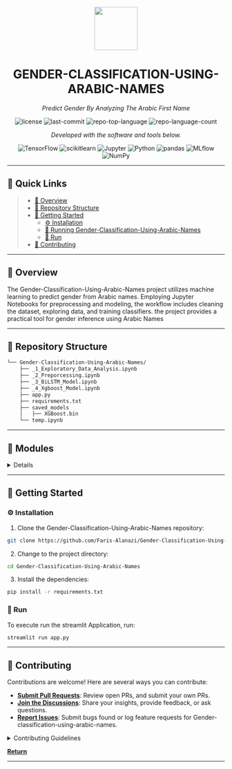 <p align="center">
  <img src="https://cdn-icons-png.flaticon.com/512/6295/6295417.png" width="100" />
</p>
<p align="center">
    <h1 align="center">GENDER-CLASSIFICATION-USING-ARABIC-NAMES</h1>
</p>
<p align="center">
    <em>Predict Gender By Analyzing The Arabic First Name</em>
</p>
<p align="center">
	<img src="https://img.shields.io/github/license/Faris-Alanazi/Gender-Classification-Using-Arabic-Names?style=flat&color=0080ff" alt="license">
	<img src="https://img.shields.io/github/last-commit/Faris-Alanazi/Gender-Classification-Using-Arabic-Names?style=flat&color=0080ff" alt="last-commit">
	<img src="https://img.shields.io/github/languages/top/Faris-Alanazi/Gender-Classification-Using-Arabic-Names?style=flat&color=0080ff" alt="repo-top-language">
	<img src="https://img.shields.io/github/languages/count/Faris-Alanazi/Gender-Classification-Using-Arabic-Names?style=flat&color=0080ff" alt="repo-language-count">
<p>
<p align="center">
		<em>Developed with the software and tools below.</em>
</p>
<p align="center">
	<img src="https://img.shields.io/badge/TensorFlow-FF6F00.svg?style=flat&logo=TensorFlow&logoColor=white" alt="TensorFlow">
	<img src="https://img.shields.io/badge/scikitlearn-F7931E.svg?style=flat&logo=scikit-learn&logoColor=white" alt="scikitlearn">
	<img src="https://img.shields.io/badge/Jupyter-F37626.svg?style=flat&logo=Jupyter&logoColor=white" alt="Jupyter">
	<img src="https://img.shields.io/badge/Python-3776AB.svg?style=flat&logo=Python&logoColor=white" alt="Python">
	<img src="https://img.shields.io/badge/pandas-150458.svg?style=flat&logo=pandas&logoColor=white" alt="pandas">
	<img src="https://img.shields.io/badge/MLflow-0194E2.svg?style=flat&logo=MLflow&logoColor=white" alt="MLflow">
	<img src="https://img.shields.io/badge/NumPy-013243.svg?style=flat&logo=NumPy&logoColor=white" alt="NumPy">
</p>
<hr>

## 🔗 Quick Links

> - [📍 Overview](#-overview)
> - [📂 Repository Structure](#-repository-structure)
> - [🚀 Getting Started](#-getting-started)
>   - [⚙️ Installation](#️-installation)
>   - [🤖 Running Gender-Classification-Using-Arabic-Names](#-running-Gender-Classification-Using-Arabic-Names)
>   - [🥈 Run](#-tests)
> - [🤝 Contributing](#-contributing)

---

## 📍 Overview

The Gender-Classification-Using-Arabic-Names project utilizes machine learning to predict gender from Arabic names. Employing Jupyter Notebooks for preprocessing and modeling, the workflow includes cleaning the dataset, exploring data, and training classifiers.
the project provides a practical tool for gender inference using Arabic Names

---

## 📂 Repository Structure

```sh
└── Gender-Classification-Using-Arabic-Names/
    ├── _1_Exploratory_Data_Analysis.ipynb
    ├── _2_Preporcessing.ipynb
    ├── _3_BiLSTM_Model.ipynb
    ├── _4_Xgboost_Model.ipynb
    ├── app.py
    ├── requirements.txt
    ├── saved_models
    │   ├── XGBoost.bin
    └── temp.ipynb
```


---

## 🧩 Modules

<details>

| File                                                                                                                                                           | Summary                                                                                                                                                                                                                                                                                                                                    |
| ---                                                                                                                                                            | ---                                                                                                                                                                                                                                                                                                                                        |
| [_2_Preporcessing.ipynb](https://github.com/Faris-Alanazi/Gender-Classification-Using-Arabic-Names/blob/master/_2_Preporcessing.ipynb)                         | This preprocessing notebook enhances the gender classification dataset, transforming Arabic names into numerical features for ML models within the project's pipeline. It includes feature engineering to extract linguistic attributes, implements feature encoding for categorical data, and finalizes by storing the preprocessed data. |
| [_1_Exploratory_Data_Analysis.ipynb](https://github.com/Faris-Alanazi/Gender-Classification-Using-Arabic-Names/blob/master/_1_Exploratory_Data_Analysis.ipynb) | This notebook conducts the initial data exploration and preprocessing for Arabic names gender classification, encompassing data loading, visualization, null handling, alphabet filtering, and dataset cleaning.                                                                                                                           |
| [temp.ipynb](https://github.com/Faris-Alanazi/Gender-Classification-Using-Arabic-Names/blob/master/temp.ipynb)                                                 | This code snippet is integral for determining gender classification within a larger system focused on identity analysis.                                                                                                                                                                                                                   |
| [_4_Xgboost_Model.ipynb](https://github.com/Faris-Alanazi/Gender-Classification-Using-Arabic-Names/blob/master/_4_Xgboost_Model.ipynb)                         | The provided text is incomplete. Please provide the full repository structure or details of the code snippet for an accurate summary.                                                                                                                                                                                                      |
| [_3_BiLSTM_Model.ipynb](https://github.com/Faris-Alanazi/Gender-Classification-Using-Arabic-Names/blob/master/_3_BiLSTM_Model.ipynb)                           | Assuming the provided information is incomplete:The snippet orchestrates a key component within the repository, interfacing with other modules to maintain cohesive functionality.                                                                                                                                                         |
| [requirements.txt](https://github.com/Faris-Alanazi/Gender-Classification-Using-Arabic-Names/blob/master/requirements.txt)                                     | The `requirements.txt` file specifies dependencies for a web application that predicts gender from Arabic names using BiLSTM and XGBoost models, as part of the larger machine learning project.                                                                                                                                           |
| [app.py](https://github.com/Faris-Alanazi/Gender-Classification-Using-Arabic-Names/blob/master/app.py)                                                         | The `app.py` serves as a Streamlit web interface for gender prediction using Arabic names, utilizing a pre-trained XGBoost model and pre-processing with tokenization and feature scaling.                                                                                                                                                 |

</details>

---

## 🚀 Getting Started


### ⚙️ Installation

1. Clone the Gender-Classification-Using-Arabic-Names repository:

```sh
git clone https://github.com/Faris-Alanazi/Gender-Classification-Using-Arabic-Names
```

2. Change to the project directory:

```sh
cd Gender-Classification-Using-Arabic-Names
```

3. Install the dependencies:

```sh
pip install -r requirements.txt
```

### 🥈 Run

To execute run the streamlit Application, run:

```sh
streamlit run app.py
```

---

## 🤝 Contributing

Contributions are welcome! Here are several ways you can contribute:

- **[Submit Pull Requests](https://github/Faris-Alanazi/Gender-Classification-Using-Arabic-Names/blob/main/CONTRIBUTING.md)**: Review open PRs, and submit your own PRs.
- **[Join the Discussions](https://github/Faris-Alanazi/Gender-Classification-Using-Arabic-Names/discussions)**: Share your insights, provide feedback, or ask questions.
- **[Report Issues](https://github/Faris-Alanazi/Gender-Classification-Using-Arabic-Names/issues)**: Submit bugs found or log feature requests for Gender-classification-using-arabic-names.

<details closed>
    <summary>Contributing Guidelines</summary>

1. **Fork the Repository**: Start by forking the project repository to your GitHub account.
2. **Clone Locally**: Clone the forked repository to your local machine using a Git client.
   ```sh
   git clone https://github.com/Faris-Alanazi/Gender-Classification-Using-Arabic-Names
   ```
3. **Create a New Branch**: Always work on a new branch, giving it a descriptive name.
   ```sh
   git checkout -b new-feature-x
   ```
4. **Make Your Changes**: Develop and test your changes locally.
5. **Commit Your Changes**: Commit with a clear message describing your updates.
   ```sh
   git commit -m 'Implemented new feature x.'
   ```
6. **Push to GitHub**: Push the changes to your forked repository.
   ```sh
   git push origin new-feature-x
   ```
7. **Submit a Pull Request**: Create a PR against the original project repository. Clearly describe the changes and their motivations.

Once your PR is reviewed and approved, it will be merged into the main branch.

</details>

[**Return**](#-quick-links)

---

